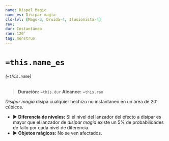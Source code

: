 ```yaml
---
name: Dispel Magic
name_es: Disipar magia
cls-lvl: [Mago-3, Druida-4, Ilusionista-4]
rev: 
dur: Instantáneo
ran: 120’
tag: monstruo
---
```

# `=this.name_es`
###### (`=this.name`)

>**Duración:** `=this.dur`
>**Alcance:** `=this.ran`

_Disipar magia_ disipa cualquier hechizo no instantáneo en un área de 20’ cúbicos.
- ▶ **Diferencia de niveles:** Si el nivel del lanzador del efecto a disipar es mayor que el lanzador de _disipar magia_ existe un 5% de probabilidades de fallo por cada nivel de diferencia.
- ▶ **Objetos mágicos:** No se ven afectados.